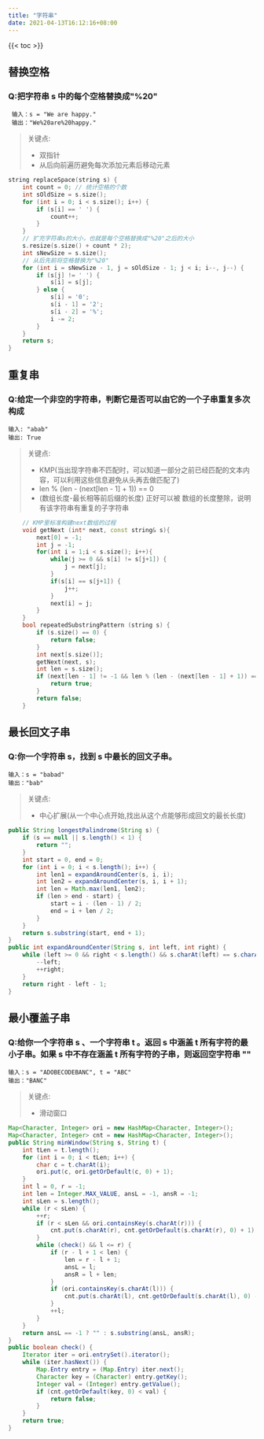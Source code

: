 ```yaml
---
title: "字符串"
date: 2021-04-13T16:12:16+08:00
---
```


{{< toc >}}

## 替换空格
### Q:把字符串 s 中的每个空格替换成"%20"
     输入：s = "We are happy."  
     输出："We%20are%20happy."
> 关键点:
>- 双指针
>- 从后向前遍历避免每次添加元素后移动元素
```c++
string replaceSpace(string s) {
    int count = 0; // 统计空格的个数
    int sOldSize = s.size();
    for (int i = 0; i < s.size(); i++) {
        if (s[i] == ' ') {
            count++;
        }
    }
    // 扩充字符串s的大小，也就是每个空格替换成"%20"之后的大小
    s.resize(s.size() + count * 2);
    int sNewSize = s.size();
    // 从后先前将空格替换为"%20"
    for (int i = sNewSize - 1, j = sOldSize - 1; j < i; i--, j--) {
        if (s[j] != ' ') {
            s[i] = s[j];
        } else {
            s[i] = '0';
            s[i - 1] = '2';
            s[i - 2] = '%';
            i -= 2;
        }
    }
    return s;
}
```

## 重复串
### Q:给定一个非空的字符串，判断它是否可以由它的一个子串重复多次构成
    输入: "abab"
    输出: True
> 关键点:
>- KMP(当出现字符串不匹配时，可以知道一部分之前已经匹配的文本内容，可以利用这些信息避免从头再去做匹配了)
>- len % (len - (next[len - 1] + 1)) == 0
>- (数组长度-最长相等前后缀的长度) 正好可以被 数组的长度整除，说明有该字符串有重复的子字符串
```c++
    // KMP里标准构建next数组的过程
    void getNext (int* next, const string& s){
        next[0] = -1;
        int j = -1;
        for(int i = 1;i < s.size(); i++){
            while(j >= 0 && s[i] != s[j+1]) {
                j = next[j];
            }
            if(s[i] == s[j+1]) {
                j++;
            }
            next[i] = j;
        }
    }
    bool repeatedSubstringPattern (string s) {
        if (s.size() == 0) {
            return false;
        }
        int next[s.size()];
        getNext(next, s);
        int len = s.size();
        if (next[len - 1] != -1 && len % (len - (next[len - 1] + 1)) == 0) {
            return true;
        }
        return false;
    }
```
## 最长回文子串
### Q:你一个字符串 s，找到 s 中最长的回文子串。
    输入：s = "babad"
    输出："bab"
> 关键点:
>- 中心扩展(从一个中心点开始,找出从这个点能够形成回文的最长长度)
```java
public String longestPalindrome(String s) {
    if (s == null || s.length() < 1) {
        return "";
    }
    int start = 0, end = 0;
    for (int i = 0; i < s.length(); i++) {
        int len1 = expandAroundCenter(s, i, i);
        int len2 = expandAroundCenter(s, i, i + 1);
        int len = Math.max(len1, len2);
        if (len > end - start) {
            start = i - (len - 1) / 2;
            end = i + len / 2;
        }
    }
    return s.substring(start, end + 1);
}
public int expandAroundCenter(String s, int left, int right) {
    while (left >= 0 && right < s.length() && s.charAt(left) == s.charAt(right)) {
        --left;
        ++right;
    }
    return right - left - 1;
}
```

## 最小覆盖子串
### Q:给你一个字符串 s 、一个字符串 t 。返回 s 中涵盖 t 所有字符的最小子串。如果 s 中不存在涵盖 t 所有字符的子串，则返回空字符串 ""
    输入：s = "ADOBECODEBANC", t = "ABC"
    输出："BANC"
> 关键点:
>- 滑动窗口
```java
Map<Character, Integer> ori = new HashMap<Character, Integer>();
Map<Character, Integer> cnt = new HashMap<Character, Integer>();
public String minWindow(String s, String t) {
    int tLen = t.length();
    for (int i = 0; i < tLen; i++) {
        char c = t.charAt(i);
        ori.put(c, ori.getOrDefault(c, 0) + 1);
    }
    int l = 0, r = -1;
    int len = Integer.MAX_VALUE, ansL = -1, ansR = -1;
    int sLen = s.length();
    while (r < sLen) {
        ++r;
        if (r < sLen && ori.containsKey(s.charAt(r))) {
            cnt.put(s.charAt(r), cnt.getOrDefault(s.charAt(r), 0) + 1);
        }
        while (check() && l <= r) {
            if (r - l + 1 < len) {
                len = r - l + 1;
                ansL = l;
                ansR = l + len;
            }
            if (ori.containsKey(s.charAt(l))) {
                cnt.put(s.charAt(l), cnt.getOrDefault(s.charAt(l), 0) - 1);
            }
            ++l;
        }
    }
    return ansL == -1 ? "" : s.substring(ansL, ansR);
}
public boolean check() {
    Iterator iter = ori.entrySet().iterator(); 
    while (iter.hasNext()) { 
        Map.Entry entry = (Map.Entry) iter.next(); 
        Character key = (Character) entry.getKey(); 
        Integer val = (Integer) entry.getValue(); 
        if (cnt.getOrDefault(key, 0) < val) {
            return false;
        }
    } 
    return true;
}
```